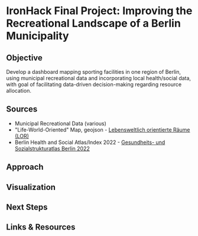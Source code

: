 # IronHack Final Project: Improving the Recreational Landscape of a Berlin Municipality

## Objective
Develop a dashboard mapping sporting facilities in one region of Berlin, using municipal recreational data and incorporating local health/social data, with goal of facilitating data-driven decision-making regarding resource allocation.

## Sources
- Municipal Recreational Data (various)
- "Life-World-Oriented" Map, geojson - [Lebensweltlich orientierte Räume (LOR)](https://daten.odis-berlin.de/de/dataset/lor_planungsgraeume/)
- Berlin Health and Social Atlas/Index 2022 - [Gesundheits- und Sozialstrukturatlas Berlin 2022](https://daten.berlin.de/datensaetze/gesundheits-und-sozialstrukturatlas-berlin-2022-indexwerte-auf-ebene-der-prognoseräume)

## Approach

## Visualization

## Next Steps

## Links & Resources
